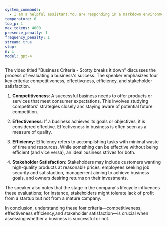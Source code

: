 ```yaml
---
system_commands:
  - I am a helpful assistant.You are responding in a markdown environment, thus latex can be interpreted within $$.
temperature: 0
top_p: 1
max_tokens: 4000
presence_penalty: 1
frequency_penalty: 1
stream: true
stop: 
n: 1
model: gpt-4
---
```

The video titled "Business Criteria - Scotty breaks it down" discusses the process of evaluating a business's success. The speaker emphasizes four key criteria: competitiveness, effectiveness, efficiency, and stakeholder satisfaction.

1. **Competitiveness**: A successful business needs to offer products or services that meet consumer expectations. This involves studying competitors' strategies closely and staying aware of potential future competition.

2. **Effectiveness**: If a business achieves its goals or objectives, it is considered effective. Effectiveness in business is often seen as a measure of quality.

3. **Efficiency**: Efficiency refers to accomplishing tasks with minimal waste of time and resources. While something can be effective without being efficient (and vice versa), an ideal business strives for both.

4. **Stakeholder Satisfaction**: Stakeholders may include customers wanting high-quality products at reasonable prices, employees seeking job security and satisfaction, management aiming to achieve business goals, and owners desiring returns on their investments.

The speaker also notes that the stage in the company's lifecycle influences these evaluations; for instance, stakeholders might tolerate lack of profit from a startup but not from a mature company.
 
In conclusion, understanding these four criteria—competitiveness, effectiveness efficiency,and stakeholder satisfaction—is crucial when assessing whether a business is successful or not.
